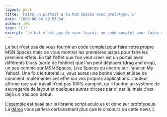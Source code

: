 ```yaml
---
layout: post
title: 'Faire un portail à la MSN Spaces avec prototype.js'
date: '2006-08-24 09:53:54'
author: j0k
tags: '[]'
excerpt: "Le but n'est pas de vous fournir un code complet pour faire votre propre MSN Spaces mais de vous montrer les premières pistes pour faire les premiers effets.     \nEn fait l'effet que l'on veut créer est un portail avec différents blocs (sorte de fenêtre) que l'on peut déplacer (drag and drop), un peu comme sur MSN Spaces, Live Spaces ou encore sur l'ancien My      …"
---
```


Le but n'est pas de vous fournir un code complet pour faire votre propre MSN Spaces mais de vous montrer les premières pistes pour faire les premiers effets.
En fait l'effet que l'on veut créer est un portail avec différents blocs (sorte de fenêtre) que l'on peut déplacer (drag and drop), un peu comme sur MSN Spaces, Live Spaces ou encore sur l'ancien My Yahoo!.   Une fois le tutoriel lu, vous aurez une bonne vision et idée de comment implémenter cet effet sur vos propres applications. L'auteur affirme que son travail n'est pas 100% complet, qu'il faudrai un système de sauvegarde de layout et quelques autres choses par ci par là, mais c'est déjà un très bon début.

L'[exemple](http://jayandsilentrob.com/2006/08/21/creating-a-msn-spaces-type-layout-with-prototype/) est basé sur la librairie script.aculo.us et donc sur prototype.js. La [démo](http://jayandsilentrob.com/demo3/) vous parlera certainement plus que le discours de cette news :)
